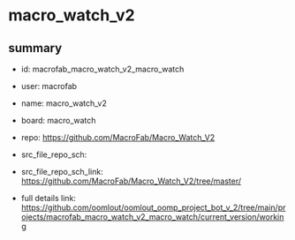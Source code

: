 # macro_watch_v2
 
## summary 
* id: macrofab_macro_watch_v2_macro_watch
* user: macrofab
* name: macro_watch_v2
* board: macro_watch
* repo: https://github.com/MacroFab/Macro_Watch_V2



* src_file_repo_sch: 
* src_file_repo_sch_link: https://github.com/MacroFab/Macro_Watch_V2/tree/master/
* full details link: https://github.com/oomlout/oomlout_oomp_project_bot_v_2/tree/main/projects/macrofab_macro_watch_v2_macro_watch/current_version/working  







